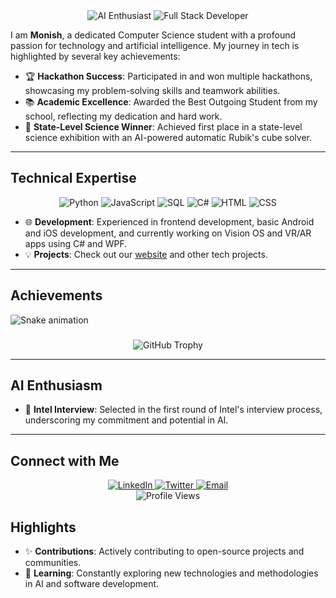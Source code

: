 <!-- <div align="center">
  <a href="https://github.com/ashutosh00710/github-readme-activity-graph">
    <img src="https://github-readme-activity-graph.vercel.app/graph?username=monish-instinct&bg_color=060505&color=36BCF7&line=4a9667&point=403d3d&area=true&hide_border=true" alt="GitHub Activity Graph" width="70%">
  </a>
</div>

--- 

## About Me -->

<div align="center">
  <img src="https://img.shields.io/badge/AI%20Enthusiast%20-%2300D1B2.svg?&style=for-the-badge&logo=artstation&logoColor=white" alt="AI Enthusiast">
  <img src="https://img.shields.io/badge/Full%20Stack%20Developer%20-%2300D1B2.svg?&style=for-the-badge&logo=visual-studio-code&logoColor=white" alt="Full Stack Developer">
</div>

I am **Monish**, a dedicated Computer Science student with a profound passion for technology and artificial intelligence. My journey in tech is highlighted by several key achievements:

- 🏆 **Hackathon Success**: Participated in and won multiple hackathons, showcasing my problem-solving skills and teamwork abilities.
- 📚 **Academic Excellence**: Awarded the Best Outgoing Student from my school, reflecting my dedication and hard work.
- 🥇 **State-Level Science Winner**: Achieved first place in a state-level science exhibition with an AI-powered automatic Rubik's cube solver.

---

## Technical Expertise

<div align="center">
  <img src="https://img.shields.io/badge/Python-%233776AB.svg?&style=for-the-badge&logo=python&logoColor=white" alt="Python">
  <img src="https://img.shields.io/badge/JavaScript-%23F7DF1E.svg?&style=for-the-badge&logo=javascript&logoColor=black" alt="JavaScript">
  <img src="https://img.shields.io/badge/SQL-%2300D1B2.svg?&style=for-the-badge&logo=postgresql&logoColor=white" alt="SQL">
  <img src="https://img.shields.io/badge/C%23-%23239120.svg?&style=for-the-badge&logo=c-sharp&logoColor=white" alt="C#">
  <img src="https://img.shields.io/badge/HTML-%23E34F26.svg?&style=for-the-badge&logo=html5&logoColor=white" alt="HTML">
  <img src="https://img.shields.io/badge/CSS-%231572B6.svg?&style=for-the-badge&logo=css3&logoColor=white" alt="CSS">
</div>

- 🌐 **Development**: Experienced in frontend development, basic Android and iOS development, and currently working on Vision OS and VR/AR apps using C# and WPF.
- 💡 **Projects**: Check out our [website](http://skynetbee.com) and other tech projects.

---

## Achievements

<img src="https://raw.githubusercontent.com/monish-instinct/monish-instinct/output/snake.svg" alt="Snake animation" />

###

<div align="center">
  <img src="https://github-profile-trophy.vercel.app/?username=monish-instinct&theme=onestar&no-frame=true&column=7&margin-w=15&margin-h=15" alt="GitHub Trophy">
</div>

---

## AI Enthusiasm

- 🤖 **Intel Interview**: Selected in the first round of Intel's interview process, underscoring my commitment and potential in AI.

---

## Connect with Me

<div align="center">
  <a href="https://www.linkedin.com/in/monishjagatheswaran/" target="_blank">
    <img src="https://img.shields.io/badge/LinkedIn-0077B5?style=for-the-badge&logo=linkedin&logoColor=white" alt="LinkedIn">
  </a>
  <a href="https://twitter.com/monish_instinct" target="_blank">
    <img src="https://img.shields.io/badge/Twitter-1DA1F2?style=for-the-badge&logo=twitter&logoColor=white" alt="Twitter">
  </a>
  <a href="mailto:pjmonish2005@gmail.com" target="_blank">
    <img src="https://img.shields.io/badge/Email-D14836?style=for-the-badge&logo=gmail&logoColor=white" alt="Email">
  </a>
</div>

<div align="center">
  <img src="https://komarev.com/ghpvc/?username=monish-instinct&style=for-the-badge&color=brightgreen" alt="Profile Views">
</div>


## Highlights

- ✨ **Contributions**: Actively contributing to open-source projects and communities.
- 🧠 **Learning**: Constantly exploring new technologies and methodologies in AI and software development.

